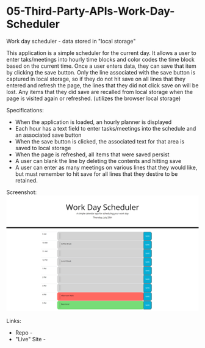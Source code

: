 # 05-Third-Party-APIs-Work-Day-Scheduler
Work day scheduler - data stored in "local storage"


This application is a simple scheduler for the current day. It allows a user to enter taks/meetings into hourly time blocks and color codes the time block based on the current time. Once a user enters data, they can save that item by clicking the save button. Only the line associated with the save button is captured in local storage, so if they do not hit save on all lines that they entered and refresh the page, the lines that they did not click save on will be lost. Any items that they did save are recalled from local storage when the page is visited again or refreshed. (utilizes the browser local storage)

Specifications: 
* When the application is loaded, an hourly planner is displayed
* Each hour has a text field to enter tasks/meetings into the schedule and an associated save button
* When the save button is clicked, the associated text for that area is saved to local storage
* When the page is refreshed, all items that were saved persist
* A user can blank the line by deleting the contents and hitting save
* A user can enter as many meetings on various lines that they would like, but must remember to hit save for all
lines that they destire to be retained.

Screenshot: 
![Work-Day Scheduler](./assets/Work-Day-Scheduler-Example.png)

Links: 
* Repo - 
* "Live" Site - 